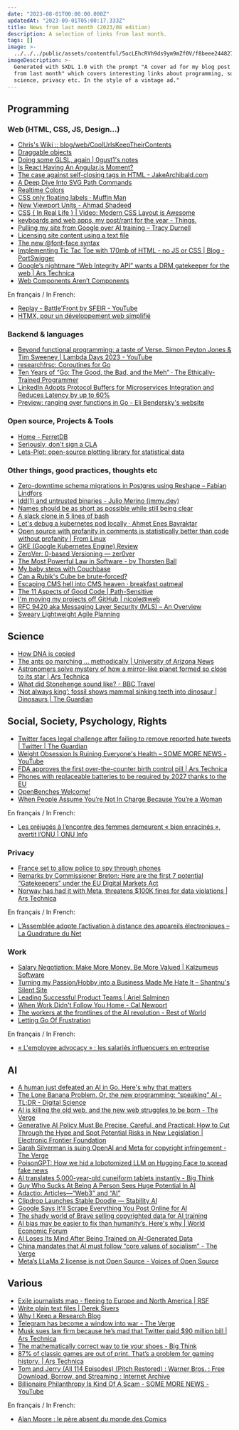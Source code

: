 ```yaml
---
date: "2023-08-01T00:00:00.000Z"
updatedAt: "2023-09-01T05:00:17.333Z"
title: News from last month (2023/08 edition)
description: A selection of links from last month.
tags: []
image: >-
  ../../../public/assets/contentful/5ocLEhcRVh9ds9ym9mZf0V/f8beee244827b4419eefe79f130858a4/628246_A_cover_ad_for_my_blog_post_News_from_last_month__xl-1024-v1-0.png
imageDescription: >-
  Generated with SXDL 1.0 with the prompt "A cover ad for my blog post "News
  from last month" which covers interesting links about programming, society,
  science, privacy etc. In the style of a vintage ad."
---
```


## Programming

### Web (HTML, CSS, JS, Design...)

- [Chris's Wiki :: blog/web/CoolUrlsKeepTheirContents](https://utcc.utoronto.ca/~cks/space/blog/web/CoolUrlsKeepTheirContents) <!-- TAGS: 2023-07,dev,web -->
- [Draggable objects](https://www.redblobgames.com/making-of/draggable/) <!-- TAGS: 2023-07,dev,web -->
- [Doing some GLSL, again | 0gust1's notes](https://0gust1.neocities.org/logs/2023-07-01_glsl) <!-- TAGS: 2023-07,dev,web -->
- [Is React Having An Angular.js Moment?](https://marmelab.com/blog/2023/06/05/react-angularjs-moment.html) <!-- TAGS: 2023-07,dev,web -->
- [The case against self-closing tags in HTML - JakeArchibald.com](https://jakearchibald.com/2023/against-self-closing-tags-in-html/) <!-- TAGS: 2023-07,dev,web -->
- [A Deep Dive Into SVG Path Commands](https://www.nan.fyi/svg-paths) <!-- TAGS: 2023-07,dev,web -->
- [Realtime Colors](https://realtimecolors.com/) <!-- TAGS: 2023-07,dev,web -->
- [CSS only floating labels · Muffin Man](https://muffinman.io/blog/css-only-floating-input-labels/) <!-- TAGS: 2023-07,dev,web -->
- [New Viewport Units - Ahmad Shadeed](https://ishadeed.com/article/new-viewport-units/) <!-- TAGS: 2023-07,dev,web -->
- [CSS { In Real Life } | Video: Modern CSS Layout is Awesome](https://css-irl.info/video-modern-css-layout-is-awesome/) <!-- TAGS: 2023-07,dev,web -->
- [keyboards and web apps, my post/rant for the year - Things.](https://pb.co.za/keyboards-and-web-apps-my-post-slash-rant-for-the-year) <!-- TAGS: 2023-07,dev,web -->
- [Pulling my site from Google over AI training – Tracy Durnell](https://tracydurnell.com/2023/07/11/pulling-my-site-from-google-over-ai-training/) <!-- TAGS: 2023-07,dev,web -->
- [Licensing site content using a text file](https://werd.io/2023/licensing-site-content-using-a-text-file) <!-- TAGS: 2023-07,dev,web -->
- [The new @font-face syntax](https://fullystacked.net/posts/new-font-face-syntax/) <!-- TAGS: 2023-07,dev,web -->
- [Implementing Tic Tac Toe with 170mb of HTML - no JS or CSS | Blog - PortSwigger](https://portswigger.net/blog/tic-tac-toe-in-html) <!-- TAGS: 2023-07,dev,web -->
- [Google’s nightmare “Web Integrity API” wants a DRM gatekeeper for the web | Ars Technica](https://arstechnica.com/gadgets/2023/07/googles-web-integrity-api-sounds-like-drm-for-the-web/) <!-- TAGS: 2023-07,dev,web -->
- [Web Components Aren’t Components](https://keithjgrant.com/posts/2023/07/web-components-arent-components/) <!-- TAGS: 2023-07,dev,web -->

En français / In French:

- [Replay - Battle'Front by SFEIR - YouTube](https://www.youtube.com/watch?v=LbeShbEdI1w) <!-- TAGS: 2023-07,dev,fr,web -->
- [HTMX, pour un développement web simplifié](https://www.sfeir.dev/front/htmx-pour-un-developpement-web-simplifie-vous-avez-peut-etre-la-chance-davoir-connu-lage-des-pages-web-statiques-sans-interactions-puis-lavenement-de-flash-et-jquery-pour-finir-aujourdh/) <!-- TAGS: 2023-07,dev,fr,web -->

### Backend & languages

- [Beyond functional programming: a taste of Verse. Simon Peyton Jones & Tim Sweeney | Lambda Days 2023 - YouTube](https://www.youtube.com/watch?v=OJv8rFap0Nw) <!-- TAGS: 2023-07,backend,dev -->
- [research!rsc: Coroutines for Go](https://research.swtch.com/coro) <!-- TAGS: 2023-07,backend,dev -->
- [Ten Years of “Go: The Good, the Bad, and the Meh” · The Ethically-Trained Programmer](https://blog.carlmjohnson.net/post/2023/ten-years-of-go-good-bad-meh/) <!-- TAGS: 2023-07,backend,dev -->
- [LinkedIn Adopts Protocol Buffers for Microservices Integration and Reduces Latency by up to 60%](https://www.infoq.com/news/2023/07/linkedin-protocol-buffers-restli/) <!-- TAGS: 2023-07,backend,dev -->
- [Preview: ranging over functions in Go - Eli Bendersky's website](https://eli.thegreenplace.net/2023/preview-ranging-over-functions-in-go/) <!-- TAGS: 2023-07,backend,dev -->

### Open source, Projects & Tools

- [Home - FerretDB](https://www.ferretdb.io/) <!-- TAGS: 2023-07,opensource -->
- [Seriously, don't sign a CLA](https://drewdevault.com/2023/07/04/Dont-sign-a-CLA-2.html) <!-- TAGS: 2023-07,opensource -->
- [Lets-Plot: open-source plotting library for statistical data](https://lets-plot.org/) <!-- TAGS: 2023-07,opensource -->

### Other things, good practices, thoughts etc

- [Zero-downtime schema migrations in Postgres using Reshape – Fabian Lindfors](https://fabianlindfors.se/blog/schema-migrations-in-postgres-using-reshape/) <!-- TAGS: 2023-07,dev,various -->
- [ldd(1) and untrusted binaries - Julio Merino (jmmv.dev)](https://jmmv.dev/2023/07/ldd-untrusted-binaries.html) <!-- TAGS: 2023-07,dev,various -->
- [Names should be as short as possible while still being clear](https://benhoyt.com/writings/short-names/) <!-- TAGS: 2023-07,dev,various -->
- [A slack clone in 5 lines of bash](https://the-dam.org/docs/explanations/suc.html) <!-- TAGS: 2023-07,dev,various -->
- [Let's debug a kubernetes pod locally · Ahmet Enes Bayraktar](https://aeb-dev.me/posts/lets-debug-a-kubernetes-pod-locally/) <!-- TAGS: 2023-07,dev,various -->
- [Open source with profanity in comments is statistically better than code without profanity | From Linux](https://blog.desdelinux.net/en/open-source-with-profanity-in-comments-is-statistically-better-than-code-without-it/) <!-- TAGS: 2023-07,dev,various -->
- [GKE (Google Kubernetes Engine) Review](https://matduggan.com/gke-google-kubernetes-engine-review/) <!-- TAGS: 2023-07,dev,various -->
- [ZeroVer: 0-based Versioning — zer0ver](https://0ver.org/) <!-- TAGS: 2023-07,dev,various -->
- [The Most Powerful Law in Software - by Thorsten Ball](https://registerspill.thorstenball.com/p/the-most-powerful-law-in-software) <!-- TAGS: 2023-07,dev,various -->
- [My baby steps with Couchbase](https://k33g.hashnode.dev/my-baby-steps-with-couchbase) <!-- TAGS: 2023-07,dev,various -->
- [Can a Rubik's Cube be brute-forced?](https://www.stylewarning.com/posts/brute-force-rubiks-cube/) <!-- TAGS: 2023-07,dev,various -->
- [Escaping CMS hell into CMS heaven · breakfast oatmeal](https://blog.oat.zone/cohost-blogger/) <!-- TAGS: 2023-07,dev,various -->
- [The 11 Aspects of Good Code | Path-Sensitive](https://www.pathsensitive.com/2023/07/the-11-aspects-of-good-code.html) <!-- TAGS: 2023-07,dev,various -->
- [I'm moving my projects off GitHub | nicole@web](https://ntietz.com/blog/moving-off-github/) <!-- TAGS: 2023-07,dev,various -->
- [RFC 9420 aka Messaging Layer Security (MLS) – An Overview](https://blog.phnx.im/rfc-9420-mls/) <!-- TAGS: 2023-07,dev,various -->
- [Sweary Lightweight Agile Planning](https://slap.pm/) <!-- TAGS: 2023-07,dev,various -->

## Science

- [How DNA is copied](https://knowablemagazine.org/article/living-world/2023/how-dna-is-copied) <!-- TAGS: 2023-07,science -->
- [The ants go marching … methodically | University of Arizona News](https://news.arizona.edu/story/ants-go-marching-%E2%80%A6-methodically) <!-- TAGS: 2023-07,science -->
- [Astronomers solve mystery of how a mirror-like planet formed so close to its star | Ars Technica](https://arstechnica.com/space/2023/07/astronomers-solve-mystery-of-how-a-mirror-like-planet-formed-so-close-to-its-star/) <!-- TAGS: 2023-07,science -->
- [What did Stonehenge sound like? - BBC Travel](https://www.bbc.com/travel/article/20230601-what-did-stonehenge-sound-like) <!-- TAGS: 2023-07,science -->
- [‘Not always king’: fossil shows mammal sinking teeth into dinosaur | Dinosaurs | The Guardian](https://www.theguardian.com/science/2023/jul/18/mesozoic-fossil-dinosaur-mammal-fight) <!-- TAGS: 2023-07,science -->

## Social, Society, Psychology, Rights

- [Twitter faces legal challenge after failing to remove reported hate tweets | Twitter | The Guardian](https://www.theguardian.com/technology/2023/jul/10/twitter-faces-legal-challenge-after-failing-to-remove-reported-hate-tweets) <!-- TAGS: 2023-07,social -->
- [Weight Obsession Is Ruining Everyone's Health – SOME MORE NEWS - YouTube](https://www.youtube.com/watch?v=lToSQeerP38) <!-- TAGS: 2023-07,social -->
- [FDA approves the first over-the-counter birth control pill | Ars Technica](https://arstechnica.com/health/2023/07/fda-approves-the-first-over-the-counter-birth-control-pill/?utm_social-type=owned) <!-- TAGS: 2023-07,social -->
- [Phones with replaceable batteries to be required by 2027 thanks to the EU](https://www.androidauthority.com/phones-with-replaceable-batteries-2027-3345155/) <!-- TAGS: 2023-07,social -->
- [OpenBenches Welcome!](https://openbenches.org/) <!-- TAGS: 2023-07,social -->
- [When People Assume You’re Not In Charge Because You’re a Woman](https://hbr.org/2021/12/when-people-assume-youre-not-in-charge-because-youre-a-woman) <!-- TAGS: 2023-07,social -->

En français / In French:

- [Les préjugés à l’encontre des femmes demeurent « bien enracinés », avertit l’ONU | ONU Info](https://news.un.org/fr/story/2023/06/1136017) <!-- TAGS: 2023-07,fr,social -->

### Privacy

- [France set to allow police to spy through phones](https://www.lemonde.fr/en/france/article/2023/07/06/france-set-to-allow-police-to-spy-through-phones_6044269_7.html) <!-- TAGS: 2023-07,privacy -->
- [Remarks by Commissioner Breton: Here are the first 7 potential “Gatekeepers” under the EU Digital Markets Act](https://ec.europa.eu/commission/presscorner/detail/en/STATEMENT_23_3674) <!-- TAGS: 2023-07,privacy -->
- [Norway has had it with Meta, threatens $100K fines for data violations | Ars Technica](https://arstechnica.com/tech-policy/2023/07/norway-has-had-it-with-meta-threatens-100k-fines-for-data-violations/) <!-- TAGS: 2023-07,privacy -->

En français / In French:

- [L’Assemblée adopte l’activation à distance des appareils électroniques – La Quadrature du Net](https://www.laquadrature.net/2023/07/25/lassemblee-adopte-lactivation-a-distance-des-appareils-electroniques/) <!-- TAGS: 2023-07,fr,privacy -->

### Work

- [Salary Negotiation: Make More Money, Be More Valued | Kalzumeus Software](https://www.kalzumeus.com/2012/01/23/salary-negotiation/) <!-- TAGS: 2023-07,work -->
- [Turning my Passion/Hobby into a Business Made Me Hate It – Shantnu's Silent Site](https://shant.nu/turning-my-passion-hobby-into-a-business-made-me-hate-it/) <!-- TAGS: 2023-07,work -->
- [Leading Successful Product Teams | Ariel Salminen](https://arie.ls/2023/leading-successful-product-teams/) <!-- TAGS: 2023-07,work -->
- [When Work Didn't Follow You Home - Cal Newport](https://calnewport.com/when-work-didnt-follow-you-home/) <!-- TAGS: 2023-07,work -->
- [The workers at the frontlines of the AI revolution - Rest of World](https://restofworld.org/2023/ai-revolution-outsourced-workers/) <!-- TAGS: 2023-07,work -->
- [Letting Go Of Frustration](https://boagworld.com/emails/letting-go-of-frustration) <!-- TAGS: 2023-07,work -->

En français / In French:

- [« L'employee advocacy » : les salariés influencuers en entreprise](https://www.welcometothejungle.com/fr/articles/employee-advocacy-demain-tous-obliges-d-etre-des-influenceurs-de-nos-boites) <!-- TAGS: 2023-07,fr,work -->

## AI

- [A human just defeated an AI in Go. Here's why that matters](https://www.zmescience.com/future/a-human-just-defeated-an-ai-in-go-heres-why-that-matters/) <!-- TAGS: 2023-07,ai -->
- [The Lone Banana Problem. Or, the new programming: “speaking” AI - TL;DR - Digital Science](https://www.digital-science.com/tldr/article/the-lone-banana-problem-or-the-new-programming-speaking-ai/) <!-- TAGS: 2023-07,ai -->
- [AI is killing the old web, and the new web struggles to be born - The Verge](https://www.theverge.com/2023/6/26/23773914/ai-large-language-models-data-scraping-generation-remaking-web) <!-- TAGS: 2023-07,ai -->
- [Generative AI Policy Must Be Precise, Careful, and Practical: How to Cut Through the Hype and Spot Potential Risks in New Legislation | Electronic Frontier Foundation](https://www.eff.org/deeplinks/2023/07/generative-ai-policy-must-be-precise-careful-and-practical-how-cut-through-hype) <!-- TAGS: 2023-07,ai -->
- [Sarah Silverman is suing OpenAI and Meta for copyright infringement - The Verge](https://www.theverge.com/2023/7/9/23788741/sarah-silverman-openai-meta-chatgpt-llama-copyright-infringement-chatbots-artificial-intelligence-ai) <!-- TAGS: 2023-07,ai -->
- [PoisonGPT: How we hid a lobotomized LLM on Hugging Face to spread fake news](https://blog.mithrilsecurity.io/poisongpt-how-we-hid-a-lobotomized-llm-on-hugging-face-to-spread-fake-news/) <!-- TAGS: 2023-07,ai -->
- [AI translates 5,000-year-old cuneiform tablets instantly - Big Think](https://bigthink.com/the-future/ai-translates-cuneiform/) <!-- TAGS: 2023-07,ai -->
- [Guy Who Sucks At Being A Person Sees Huge Potential In AI](https://www.theonion.com/guy-who-sucks-at-being-a-person-sees-huge-potential-in-1850488022) <!-- TAGS: 2023-07,ai -->
- [Adactio: Articles—“Web3” and “AI”](https://adactio.com/articles/20290) <!-- TAGS: 2023-07,ai -->
- [Clipdrop Launches Stable Doodle — Stability AI](https://stability.ai/blog/clipdrop-launches-stable-doodle) <!-- TAGS: 2023-07,ai -->
- [Google Says It'll Scrape Everything You Post Online for AI](https://gizmodo.com/google-says-itll-scrape-everything-you-post-online-for-1850601486) <!-- TAGS: 2023-07,ai -->
- [The shady world of Brave selling copyrighted data for AI training](https://stackdiary.com/brave-selling-copyrighted-data-for-ai-training/) <!-- TAGS: 2023-07,ai -->
- [AI bias may be easier to fix than humanity’s. Here's why | World Economic Forum](https://www.weforum.org/agenda/2023/06/why-ai-bias-may-be-easier-to-fix-than-humanity-s/) <!-- TAGS: 2023-07,ai -->
- [AI Loses Its Mind After Being Trained on AI-Generated Data](https://news.yahoo.com/ai-loses-mind-being-trained-195613947.html) <!-- TAGS: 2023-07,ai -->
- [China mandates that AI must follow “core values of socialism” - The Verge](https://www.theverge.com/2023/7/14/23794974/china-generative-ai-regulations-alibaba-baidu) <!-- TAGS: 2023-07,ai -->
- [Meta’s LLaMa 2 license is not Open Source - Voices of Open Source](https://blog.opensource.org/metas-llama-2-license-is-not-open-source/) <!-- TAGS: 2023-07,ai -->

## Various

- [Exile journalists map - fleeing to Europe and North America | RSF](https://rsf.org/en/exile-journalists-map-fleeing-europe-and-north-america) <!-- TAGS: 2023-07,various -->
- [Write plain text files | Derek Sivers](https://sive.rs/plaintext) <!-- TAGS: 2023-07,various -->
- [Why I Keep a Research Blog](https://gregorygundersen.com/blog/2020/01/12/why-research-blog/) <!-- TAGS: 2023-07,various -->
- [Telegram has become a window into war - The Verge](https://www.theverge.com/2023/7/7/23786422/telegram-russia-war-news-blogging-censorship-disinformation) <!-- TAGS: 2023-07,various -->
- [Musk sues law firm because he’s mad that Twitter paid $90 million bill | Ars Technica](https://arstechnica.com/tech-policy/2023/07/musk-sues-law-firm-because-hes-mad-that-twitter-paid-90-million-bill/) <!-- TAGS: 2023-07,various -->
- [The mathematically correct way to tie your shoes - Big Think](https://bigthink.com/starts-with-a-bang/math-tie-shoes-correct/) <!-- TAGS: 2023-07,various -->
- [87% of classic games are out of print. That’s a problem for gaming history. | Ars Technica](https://arstechnica.com/gaming/2023/07/87-of-classic-games-are-out-of-print-thats-a-problem-for-gaming-history/) <!-- TAGS: 2023-07,various -->
- [Tom and Jerry (All 114 Episodes) (Pitch Restored) : Warner Bros. : Free Download, Borrow, and Streaming : Internet Archive](https://archive.org/details/tom-and-jerry-all-114-episodes) <!-- TAGS: 2023-07,various -->
- [Billionaire Philanthropy Is Kind Of A Scam - SOME MORE NEWS - YouTube](https://www.youtube.com/watch?v=69AtkAHkKEc) <!-- TAGS: 2023-07,various -->

En français / In French:

- [Alan Moore : le père absent du monde des Comics](https://www.radiofrance.fr/franceinter/podcasts/blockbusters/blockbusters-du-mardi-11-juillet-2023-6809360) <!-- TAGS: 2023-07,fr,various -->
